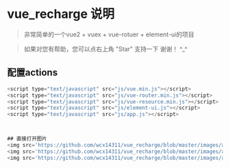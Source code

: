 # vue_recharge 说明

>  非常简单的一个vue2 + vuex + vue-rotuer + element-ui的项目

>  如果对您有帮助，您可以点右上角 "Star" 支持一下 谢谢！ ^_^

## 配置actions
```js
<script type="text/javascript" src="js/vue.min.js"></script>
<script type="text/javascript" src="js/vue-router.min.js"></script>
<script type="text/javascript" src="js/vue-resource.min.js"></script>
<script type="text/javascript" src="js/element-ui.js"></script>
<script type="text/javascript" src="js/app.js"></script>



## 直接打开图片
<img src='https://github.com/wcx14311/vue_recharge/blob/master/images/a3.png' width="900"/>
<img src='https://github.com/wcx14311/vue_recharge/blob/master/images/a2.png' width="900"/>
<img src='https://github.com/wcx14311/vue_recharge/blob/master/images/a1.png' width="900"/>
